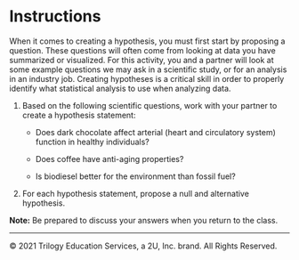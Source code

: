 # Instructions

When it comes to creating a hypothesis, you must first start by proposing a question. These questions will often come from looking at data you have summarized or visualized. For this activity, you and a partner will look at some example questions we may ask in a scientific study, or for an analysis in an industry job. Creating hypotheses is a critical skill in order to properly identify what statistical analysis to use when analyzing data.

1. Based on the following scientific questions, work with your partner to create a hypothesis statement:

   * Does dark chocolate affect arterial (heart and circulatory system) function in healthy individuals?

   * Does coffee have anti-aging properties?

   * Is biodiesel better for the environment than fossil fuel?

2. For each hypothesis statement, propose a null and alternative hypothesis.

**Note:** Be prepared to discuss your answers when you return to the class. 


---

© 2021 Trilogy Education Services, a 2U, Inc. brand. All Rights Reserved.